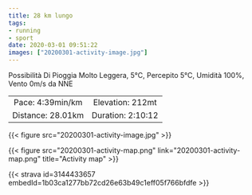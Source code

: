 ```yaml
---
title: 28 km lungo
tags:
- running
- sport
date: 2020-03-01 09:51:22
images: ["20200301-activity-image.jpg"]
---
```


Possibilità Di Pioggia Molto Leggera, 5°C, Percepito 5°C, Umidità 100%, Vento 0m/s da NNE

| | |
| :-: | :-: |
| Pace: 4:39min/km | Elevation: 212mt |
| Distance: 28.01km | Duration: 2:10:12 |

{{< figure src="20200301-activity-image.jpg" >}}


{{< figure src="20200301-activity-map.png" link="20200301-activity-map.png" title="Activity map" >}}


{{< strava id=3144433657 embedId=1b03ca1277bb72cd26e63b49c1eff05f766bfdfe >}}
